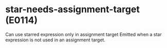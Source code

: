 # star-needs-assignment-target (E0114)

Can use starred expression only in assignment target Emitted when a star
expression is not used in an assignment target.
